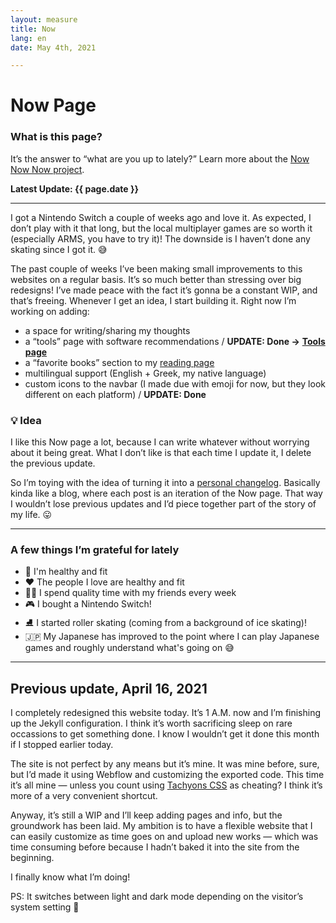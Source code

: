 ```yaml
---
layout: measure
title: Now
lang: en
date: May 4th, 2021

---
```

# Now Page

### What is this page?

It’s the answer to “what are you up to lately?” Learn more about the [Now Now Now project](https://nownownow.com/about).

**Latest Update: {{ page.date }}**

***

I got a Nintendo Switch a couple of weeks ago and love it. As expected, I don’t play with it that long, but the local multiplayer games are so worth it (especially ARMS, you have to try it)! The downside is I haven’t done any skating since I got it. 😅

The past couple of weeks I’ve been making small improvements to this websites on a regular basis. It’s so much better than stressing over big redesigns! I’ve made peace with the fact it’s gonna be a constant WIP, and that’s freeing. Whenever I get an idea, I start building it. Right now I’m working on adding:

* a space for writing/sharing my thoughts
* a “tools” page with software recommendations / **UPDATE: Done →** [**Tools page**](/tools)
* a “favorite books” section to my [reading page](/reading)
* multilingual support (English + Greek, my native language)
* custom icons to the navbar (I made due with emoji for now, but they look different on each platform) / **UPDATE: Done** 

### 💡 Idea

I like this Now page a lot, because I can write whatever without worrying about it being great. What I don’t like is that each time I update it, I delete the previous update.

So I’m toying with the idea of turning it into a [personal changelog](https://brianlovin.com/writing/make-a-personal-changelog). Basically kinda like a blog, where each post is an iteration of the Now page. That way I wouldn’t lose previous updates and I’d piece together part of the story of my life. 😛

***

### A few things I’m grateful for lately

* 💚 I'm healthy and fit
* ❤️ The people I love are healthy and fit
* 👫👭 I spend quality time with my friends every week
* 🎮 I bought a Nintendo Switch!
* ⛸️ I started roller skating (coming from a background of ice skating)!
* 🇯🇵 My Japanese has improved to the point where I can play Japanese games and roughly understand what's going on 😅

***

## Previous update, April 16, 2021

I completely redesigned this website today. It’s 1 A.M. now and I’m finishing up the Jekyll configuration. I think it’s worth sacrificing sleep on rare occassions to get something done. I know I wouldn’t get it done this month if I stopped earlier today.

The site is not perfect by any means but it’s mine. It was mine before, sure, but I’d made it using Webflow and customizing the exported code. This time it’s all mine — unless you count using [Tachyons CSS](https://annafilou.com/now/tachyons.io) as cheating? I think it’s more of a very convenient shortcut.

Anyway, it’s still a WIP and I’ll keep adding pages and info, but the groundwork has been laid. My ambition is to have a flexible website that I can easily customize as time goes on and upload new works — which was time consuming before because I hadn’t baked it into the site from the beginning.

I finally know what I’m doing!

PS: It switches between light and dark mode depending on the visitor’s system setting 🧡